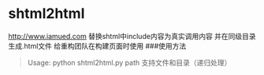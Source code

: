 shtml2html
====================
http://www.iamued.com
替换shtml中include内容为真实调用内容 并在同级目录生成.html文件
给重构团队在构建页面时使用
###使用方法
>Usage: python shtml2html.py path
支持文件和目录（递归处理）
